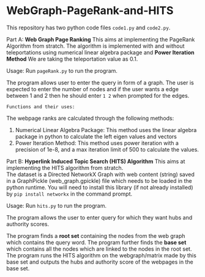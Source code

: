 # WebGraph-PageRank-and-HITS

This repository has two python code files ``` code1.py ``` and ``` code2.py ```.

Part A: **Web Graph Page Ranking**
This aims at implementing the PageRank Algorithm from stratch. 
The algorithm is implemented with and without teleportations using numerical linear algebra package and **Power Iteration Method**
We are taking the teleportation value as 0.1.

Usage: 
Run ```pageRank.py``` to run the program. 

The program allows user to enter the query in form of a graph. The user is expected to enter the number of nodes and if the user wants a edge between 1 and 2 then he should enter ```1 2``` when prompted for the edges.

```Functions and their uses:```

The webpage ranks are calculated through the following methods:
1. Numerical Linear Algebra Package: This method uses the linear algebra package in python to calculate the left eigen values and vectors
2. Power Iteration Method: This method uses power iteration with a precision of 1e-8, and a max iteration limit of 500 to calculate the values.


Part B: **Hyperlink Induced Topic Search (HITS) Algorithm**
This aims at implementing the HITS algorithm from stratch.  
The dataset is a Directed NetworkX Graph with web content (string) saved in a GraphPickle (web_graph.gpickle) file which needs to be loaded in the python runtime. You will need to install this library (if not already installed) by ```pip install networkx``` in the command prompt.

Usage:
Run ```hits.py``` to run the program.  

The program allows the user to enter query for which they want hubs and authority scores.

The program finds a **root set** containing the nodes from the web graph which contains the query word. The program further finds the **base set** which contains all the nodes which are linked to the nodes in the root set.
The program runs the HITS algorithm on the webgraph/matrix made by this base set and outputs the hubs and authority score of the webpages in the base set.



